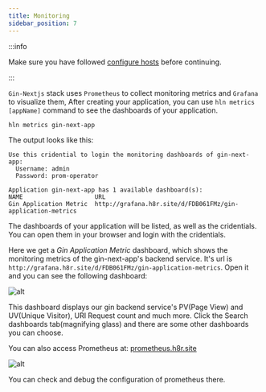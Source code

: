 ```yaml
---
title: Monitoring
sidebar_position: 7
---
```


:::info

Make sure you have followed [configure hosts](/docs/tutorials/gin_nextjs/create_application#configure-hosts) before continuing.

:::

`Gin-Nextjs` stack uses `Prometheus` to collect monitoring metrics and `Grafana` to visualize them, After creating your application, you can use `hln metrics [appName]` command to see the dashboards of your application.

```shell
hln metrics gin-next-app
```

The output looks like this:

```
Use this cridential to login the monitoring dashboards of gin-next-app:
  Username: admin
  Password: prom-operator

Application gin-next-app has 1 available dashboard(s):
NAME                    URL
Gin Application Metric  http://grafana.h8r.site/d/FDB061FMz/gin-application-metrics
```

The dashboards of your application will be listed, as well as the cridentials. You can open them in your browser and login with the cridentials.

Here we get a *Gin Application Metric* dashboard, which shows the monitoring metrics of the gin-next-app's backend service. It's url is `http://grafana.h8r.site/d/FDB061FMz/gin-application-metrics`. Open it and you can see the following dashboard:


![alt](/img/tutorial/01-gin-next/application-monitoring.png)


This dashboard displays our gin backend service's PV(Page View) and UV(Unique Visitor), URI Request count and much more. Click the Search dashboards tab(magnifying glass) and there are some other dashboards you can choose.

You can also access Prometheus at: [prometheus.h8r.site](http://prometheus.h8r.site)

![alt](/img/tutorial/01-gin-next/prometheus.png)

You can check and debug the configuration of prometheus there.